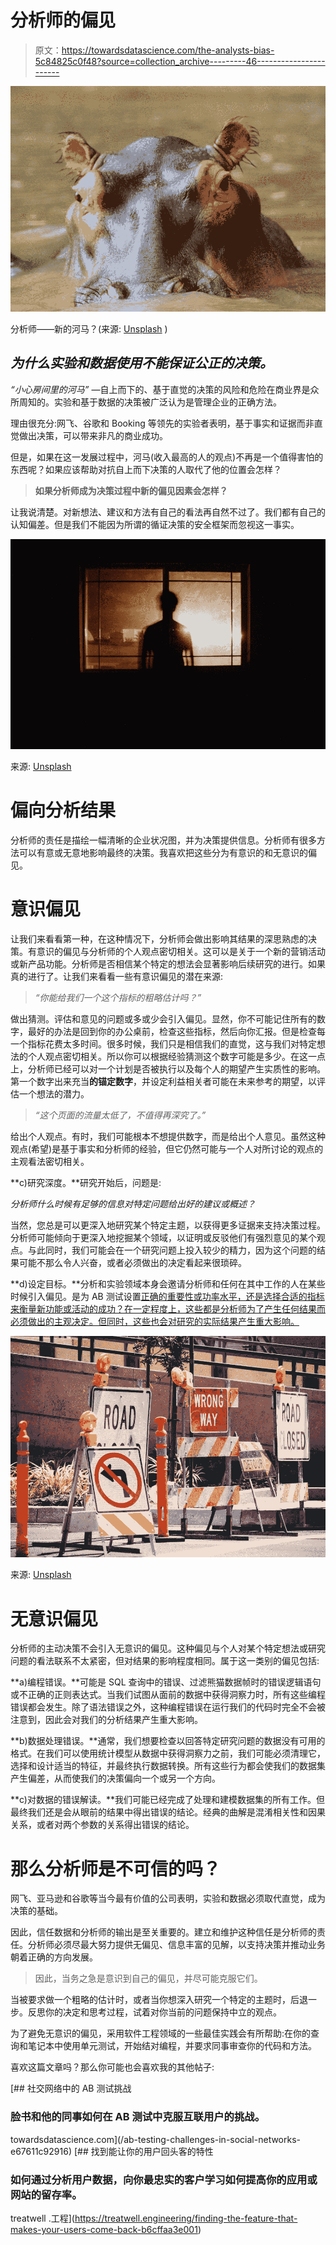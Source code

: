 # 分析师的偏见

> 原文：<https://towardsdatascience.com/the-analysts-bias-5c84825c0f48?source=collection_archive---------46----------------------->

![](img/dc70354742f9634ecc2a9bc697ebce26.png)

分析师——新的河马？(来源: [Unsplash](https://unsplash.com/photos/JWlY4Z4_mCI) )

## *为什么实验和数据使用不能保证公正的决策。*

*“小心房间里的河马”* —自上而下的、基于直觉的决策的风险和危险在商业界是众所周知的。实验和基于数据的决策被广泛认为是管理企业的正确方法。

理由很充分:网飞、谷歌和 Booking 等领先的实验者表明，基于事实和证据而非直觉做出决策，可以带来非凡的商业成功。

但是，如果在这一发展过程中，河马(收入最高的人的观点)不再是一个值得害怕的东西呢？如果应该帮助对抗自上而下决策的人取代了他的位置会怎样？

> **如果分析师成为决策过程中新的偏见因素会怎样？**

让我说清楚。对新想法、建议和方法有自己的看法再自然不过了。我们都有自己的认知偏差。但是我们不能因为所谓的循证决策的安全框架而忽视这一事实。

![](img/be5e0cbe00571640b5755657b1a48e54.png)

来源: [Unsplash](https://unsplash.com/photos/YkFYP_zAT6k)

# 偏向分析结果

分析师的责任是描绘一幅清晰的企业状况图，并为决策提供信息。分析师有很多方法可以有意或无意地影响最终的决策。我喜欢把这些分为有意识的和无意识的偏见。

# 意识偏见

让我们来看看第一种，在这种情况下，分析师会做出影响其结果的深思熟虑的决策。有意识的偏见与分析师的个人观点密切相关。这可以是关于一个新的营销活动或新产品功能。分析师是否相信某个特定的想法会显著影响后续研究的进行。如果真的进行了。让我们来看看一些有意识偏见的潜在来源:

> *“你能给我们一个这个指标的粗略估计吗？”*

做出猜测。评估和意见的问题或多或少会引入偏见。显然，你不可能记住所有的数字，最好的办法是回到你的办公桌前，检查这些指标，然后向你汇报。但是检查每一个指标花费太多时间。很多时候，我们只是相信我们的直觉，这与我们对特定想法的个人观点密切相关。所以你可以根据经验猜测这个数字可能是多少。在这一点上，分析师已经可以对一个计划是否被执行以及每个人的期望产生实质性的影响。第一个数字出来充当**的锚定数字**，并设定利益相关者可能在未来参考的期望，以评估一个想法的潜力。

> *“这个页面的流量太低了，不值得再深究了。”*

给出个人观点。有时，我们可能根本不想提供数字，而是给出个人意见。虽然这种观点(希望)是基于事实和分析师的经验，但它仍然可能与一个人对所讨论的观点的主观看法密切相关。

**c)研究深度。**研究开始后，问题是:

*分析师什么时候有足够的信息对特定问题给出好的建议或概述？*

当然，您总是可以更深入地研究某个特定主题，以获得更多证据来支持决策过程。分析师可能倾向于更深入地挖掘某个领域，以证明或反驳他们有强烈意见的某个观点。与此同时，我们可能会在一个研究问题上投入较少的精力，因为这个问题的结果可能不那么令人兴奋，或者必须做出的决定看起来很琐碎。

**d)设定目标。**分析和实验领域本身会邀请分析师和任何在其中工作的人在某些时候引入偏见。是为 AB 测试设置[正确的重要性或功率水平，还是选择合适的指标来衡量新功能或活动的成功？在一定程度上，这些都是分析师为了产生任何结果而必须做出的主观决定。但同时，这些也会对研究的实际结果产生重大影响。](/finding-the-right-significance-level-for-an-ab-test-26d907ca91c9?source=friends_link&sk=dee56dcab30618587adc15032a5c4fd8)

![](img/aa4e9108ef814223cd0ebecdb0bea95d.png)

来源: [Unsplash](https://unsplash.com/photos/dQLgop4tnsc)

# 无意识偏见

分析师的主动决策不会引入无意识的偏见。这种偏见与个人对某个特定想法或研究问题的看法联系不太紧密，但对结果的影响程度相同。属于这一类别的偏见包括:

**a)编程错误。**可能是 SQL 查询中的错误、过滤熊猫数据帧时的错误逻辑语句或不正确的正则表达式。当我们试图从面前的数据中获得洞察力时，所有这些编程错误都会发生。除了语法错误之外，这种编程错误在运行我们的代码时完全不会被注意到，因此会对我们的分析结果产生重大影响。

**b)数据处理错误。**通常，我们想要检查以回答特定研究问题的数据没有可用的格式。在我们可以使用统计模型从数据中获得洞察力之前，我们可能必须清理它，选择和设计适当的特征，并最终执行数据转换。所有这些行为都会使我们的数据集产生偏差，从而使我们的决策偏向一个或另一个方向。

**c)对数据的错误解读。**我们可能已经完成了处理和建模数据集的所有工作。但最终我们还是会从眼前的结果中得出错误的结论。经典的曲解是混淆相关性和因果关系，或者对两个参数的关系得出错误的结论。

# 那么分析师是不可信的吗？

网飞、亚马逊和谷歌等当今最有价值的公司表明，实验和数据必须取代直觉，成为决策的基础。

因此，信任数据和分析师的输出是至关重要的。建立和维护这种信任是分析师的责任。分析师必须尽最大努力提供无偏见、信息丰富的见解，以支持决策并推动业务朝着正确的方向发展。

> 因此，当务之急是意识到自己的偏见，并尽可能克服它们。

当被要求做一个粗略的估计时，或者当你想深入研究一个特定的主题时，后退一步。反思你的决定和思考过程，试着对你当前的问题保持中立的观点。

为了避免无意识的偏见，采用软件工程领域的一些最佳实践会有所帮助:在你的查询和笔记本中使用单元测试，开始结对编程，并要求同事审查你的代码和方法。

喜欢这篇文章吗？那么你可能也会喜欢我的其他帖子:

[](/ab-testing-challenges-in-social-networks-e67611c92916) [## 社交网络中的 AB 测试挑战

### 脸书和他的同事如何在 AB 测试中克服互联用户的挑战。

towardsdatascience.com](/ab-testing-challenges-in-social-networks-e67611c92916) [](https://treatwell.engineering/finding-the-feature-that-makes-your-users-come-back-b6cffaa3e001) [## 找到能让你的用户回头客的特性

### 如何通过分析用户数据，向你最忠实的客户学习如何提高你的应用或网站的留存率。

treatwell .工程](https://treatwell.engineering/finding-the-feature-that-makes-your-users-come-back-b6cffaa3e001)